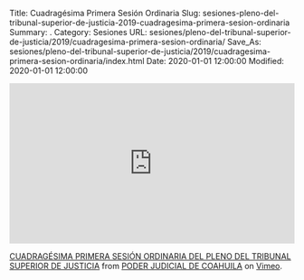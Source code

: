 Title: Cuadragésima Primera Sesión Ordinaria
Slug: sesiones-pleno-del-tribunal-superior-de-justicia-2019-cuadragesima-primera-sesion-ordinaria
Summary: .
Category: Sesiones
URL: sesiones/pleno-del-tribunal-superior-de-justicia/2019/cuadragesima-primera-sesion-ordinaria/
Save_As: sesiones/pleno-del-tribunal-superior-de-justicia/2019/cuadragesima-primera-sesion-ordinaria/index.html
Date: 2020-01-01 12:00:00
Modified: 2020-01-01 12:00:00


<div style="padding:56.25% 0 0 0;position:relative;"><iframe src="https://player.vimeo.com/video/371223986" style="position:absolute;top:0;left:0;width:100%;height:100%;" frameborder="0" allow="autoplay; fullscreen" allowfullscreen></iframe></div><script src="https://player.vimeo.com/api/player.js"></script>
<p><a href="https://vimeo.com/371223986">CUADRAG&Eacute;SIMA PRIMERA SESI&Oacute;N ORDINARIA DEL PLENO DEL TRIBUNAL SUPERIOR DE JUSTICIA</a> from <a href="https://vimeo.com/user103229504">PODER JUDICIAL DE COAHUILA</a> on <a href="https://vimeo.com">Vimeo</a>.</p>


